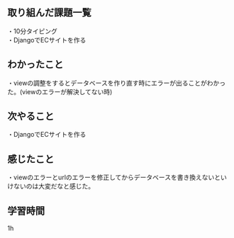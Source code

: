## 取り組んだ課題一覧
・10分タイピング
<br>・DjangoでECサイトを作る
## わかったこと
・viewの調整をするとデータベースを作り直す時にエラーが出ることがわかった。(viewのエラーが解決してない時)
## 次やること
・DjangoでECサイトを作る

## 感じたこと
・viewのエラーとurlのエラーを修正してからデータベースを書き換えないといけないのは大変だなと感じた。
## 学習時間
1h
